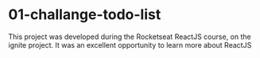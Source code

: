 # 01-challange-todo-list
 This project was developed during the Rocketseat ReactJS course, on the ignite project. It was an excellent opportunity to learn more about ReactJS
